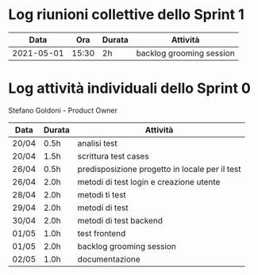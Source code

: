 # Log riunioni collettive dello Sprint 1

| Data | Ora | Durata | Attività |
|------|-----|--------|----------|
| 2021-05-01 | 15:30 | 2h | backlog grooming session |


# Log attività individuali dello Sprint 0

Stefano Goldoni - Product Owner

| Data  | Durata | Attività |
|-------|--------|----------|
|20/04 |0.5h |analisi test
|20/04 |1.5h |scrittura test cases
|26/04 |0.5h |predisposizione progetto in locale per il test
|26/04 |2.0h |metodi di test login e creazione utente
|28/04 |2.0h |metodi ti test
|29/04 |2.0h |metodi di test
|30/04 |2.0h |metodi di test backend
|01/05 |1.0h |test frontend
|01/05 |2.0h |backlog grooming session
|02/05 |1.0h |documentazione
